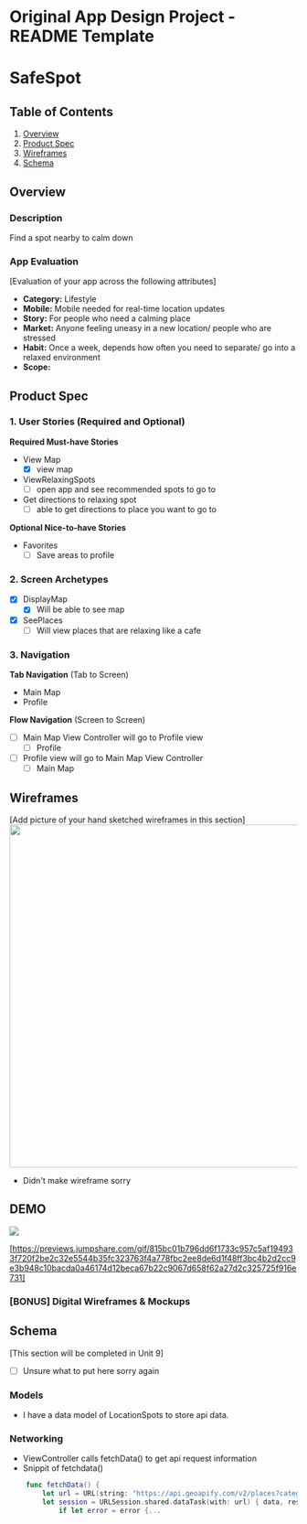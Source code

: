 Original App Design Project - README Template
===

# SafeSpot

## Table of Contents

1. [Overview](#Overview)
2. [Product Spec](#Product-Spec)
3. [Wireframes](#Wireframes)
4. [Schema](#Schema)

## Overview

### Description

Find a spot nearby to calm down

### App Evaluation

[Evaluation of your app across the following attributes]
- **Category:** Lifestyle
- **Mobile:** Mobile needed for real-time location updates
- **Story:** For people who need a calming place
- **Market:** Anyone feeling uneasy in a new location/ people who are stressed 
- **Habit:** Once a week, depends how often you need to separate/ go into a relaxed environment 
- **Scope:**

## Product Spec

### 1. User Stories (Required and Optional)

**Required Must-have Stories**

* View Map
    - [x] view map
* ViewRelaxingSpots
    - [ ] open app and see recommended spots to go to
* Get directions to relaxing spot
    - [ ] able to get directions to place you want to go to

**Optional Nice-to-have Stories**

* Favorites
    - [ ] Save areas to profile

### 2. Screen Archetypes

- [x] DisplayMap
    - [x] Will be able to see map

- [x] SeePlaces
    - [ ] Will view places that are relaxing like a cafe

### 3. Navigation

**Tab Navigation** (Tab to Screen)

* Main Map
* Profile


**Flow Navigation** (Screen to Screen)

- [ ] Main Map View Controller will go to Profile view
    - [ ] Profile
- [ ] Profile view will go to Main Map View Controller
    - [ ] Main Map

## Wireframes

[Add picture of your hand sketched wireframes in this section]
<img src="YOUR_WIREFRAME_IMAGE_URL" width=600>
* Didn't make wireframe sorry

## DEMO
<img style="max-width:400px;" src="https://previews.jumpshare.com/gif/815bc01b796dd6f1733c957c5af194933f720f2be2c32e5544b35fc323763f4a778fbc2ee8de6d1f48ff3bc4b2d2cc9e3b948c10bacda0a46174d12beca67b22c9067d658f62a27d2c325725f916e731">

[https://previews.jumpshare.com/gif/815bc01b796dd6f1733c957c5af194933f720f2be2c32e5544b35fc323763f4a778fbc2ee8de6d1f48ff3bc4b2d2cc9e3b948c10bacda0a46174d12beca67b22c9067d658f62a27d2c325725f916e731]

### [BONUS] Digital Wireframes & Mockups


## Schema 

[This section will be completed in Unit 9]
- [ ] Unsure what to put here sorry again

### Models

- I have a data model of LocationSpots to store api data.

### Networking

- ViewController calls fetchData() to get api request information
- Snippit of fetchdata()
```swift
    func fetchData() {
        let url = URL(string: "https://api.geoapify.com/v2/places?categories=catering.cafe&filter=circle:-73.9712,40.7831,7000&limit=5&apiKey=...")!
        let session = URLSession.shared.dataTask(with: url) { data, response, error in
            if let error = error {...
```
